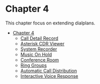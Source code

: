 Chapter 4
=========

This chapter focus on extending dialplans.

* [Chapter 4](Chapter-04.md)
	* [Call Detail Record](Chapter_04/Call-Detail-Record.md)
	* [Asterisk CDR Viewer](Chapter_04/Asterisk-CDR-Viewer.md)
	* [System Recorder](Chapter_04/System-Recorder.md)
	* [Music On Hold](Chapter_04/Music-On-Hold.md)
	* [Conference Room](Chapter_04/Conference-Room.md)
	* [Ring Groups](Chapter_04/Ring-Groups.md)
	* [Automatic Call Distribution](Chapter_04/Automatic-Call-Distribution.md)
	* [Interactive Voice Response](Chapter_04/Interactive-Voice-Response.md)
